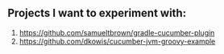 Projects I want to experiment with:
--------------

1. https://github.com/samueltbrown/gradle-cucumber-plugin
1. https://github.com/dkowis/cucumber-jvm-groovy-example
